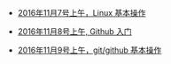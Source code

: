 <!-- # 这是我的代码笔记

## 我是H2

### 我是H3

#### 我是H4

##### 我是H5

###### 我是H6

我是 p 标签

我是 p 标签

[百度](http://baidu.com)

**加粗**

*倾斜*

![rocket](./sky.jpg)

```js
console("aaaa")
相当于pre标签
```
我们正在学习 `javascript` 可好玩了

- 无序列表
- first commit
- first commit
- first commit
- first commit


1. 有序列表
2. 有序列表
3. 有序列表
4. 有序列表

表格 table

| Header One     | Header Two     |
| :------------- | :------------- |
| Item One       | Item Two       | -->


- [2016年11月7号上午，Linux 基本操作](./20161107.md)

- [2016年11月8号上午, Github 入门](./20161108.md)

- [2016年11月9号上午，git/github 基本操作](./20161109.md)

